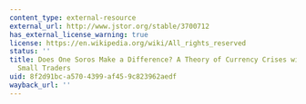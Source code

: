 ```yaml
---
content_type: external-resource
external_url: http://www.jstor.org/stable/3700712
has_external_license_warning: true
license: https://en.wikipedia.org/wiki/All_rights_reserved
status: ''
title: Does One Soros Make a Difference? A Theory of Currency Crises with Large and
  Small Traders
uid: 8f2d91bc-a570-4399-af45-9c823962aedf
wayback_url: ''
---
```


